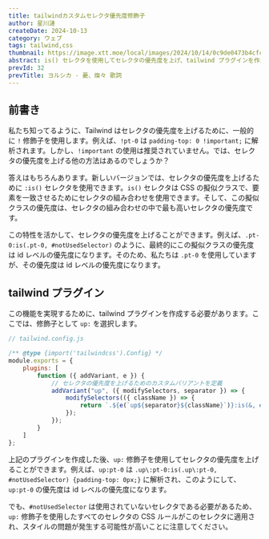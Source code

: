 ```yaml
---
title: tailwindカスタムセレクタ優先度修飾子
author: 星川漣
createDate: 2024-10-13
category: ウェブ
tags: tailwind,css
thumbnail: https://image.xtt.moe/local/images/2024/10/14/0c9de0473b4cfceaf2e386893409125b-2.jpg
abstract: is() セレクタを使用してセレクタの優先度を上げ、tailwind プラグインを作成して修飾子をカスタマイズし、`up:` 修飾子を使用してセレクタの優先度を上げます。
prevId: 32
prevTitle: ヨルシカ - 憂、燦々 歌詞
---
```


## 前書き

私たち知ってるように、Tailwind はセレクタの優先度を上げるために、一般的に `!` 修飾子を使用します。例えば、`!pt-0` は `padding-top: 0 !important;` に解析されます。しかし、`!important` の使用は推奨されていません。では、セレクタの優先度を上げる他の方法はあるのでしょうか？

答えはもちろんあります。新しいバージョンでは、セレクタの優先度を上げるために `:is()` セレクタを使用できます。`is()` セレクタは CSS の擬似クラスで、要素を一致させるためにセレクタの組み合わせを使用できます。そして、この擬似クラスの優先度は、セレクタの組み合わせの中で最も高いセレクタの優先度です。

この特性を活かして、セレクタの優先度を上げることができます。例えば、`.pt-0:is(.pt-0, #notUsedSelector)` のように、最終的にこの擬似クラスの優先度は id レベルの優先度になります。そのため、私たちは `.pt-0` を使用していますが、その優先度は id レベルの優先度になります。

## tailwind プラグイン

この機能を実現するために、tailwind プラグインを作成する必要があります。ここでは、修飾子として `up:` を選択します。

```js
// tailwind.config.js

/** @type {import('tailwindcss').Config} */
module.exports = {
	plugins: [
		function ({ addVariant, e }) {
			// セレクタの優先度を上げるためのカスタムバリアントを定義
			addVariant("up", ({ modifySelectors, separator }) => {
				modifySelectors(({ className }) => {
					return `.${e(`up${separator}${className}`)}:is(&, #notUsedSelector)`;
				});
			});
		}
	]
};
```

上記のプラグインを作成した後、`up:` 修飾子を使用してセレクタの優先度を上げることができます。例えば、`up:pt-0` は `.up\:pt-0:is(.up\:pt-0, #notUsedSelector) {padding-top: 0px;}` に解析され、このようにして、`up:pt-0` の優先度は id レベルの優先度になります。

でも、`#notUsedSelector` は使用されていないセレクタである必要があるため、`up:` 修飾子を使用したすべてのセレクタの CSS ルールがこのセレクタに適用され、スタイルの問題が発生する可能性が高いことに注意してください。
